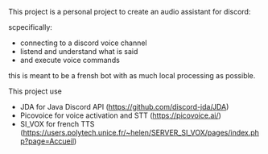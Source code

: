 This project is a personal project to create an audio assistant for discord:

scpecifically:
- connecting to a discord voice channel
- listend and understand what is said
- and execute voice commands

this is meant to be a frensh bot with as much local processing as possible.

This project use 

- JDA for Java Discord API (https://github.com/discord-jda/JDA)
- Picovoice for voice activation and STT (https://picovoice.ai/)
- SI_VOX for french TTS (https://users.polytech.unice.fr/~helen/SERVER_SI_VOX/pages/index.php?page=Accueil)